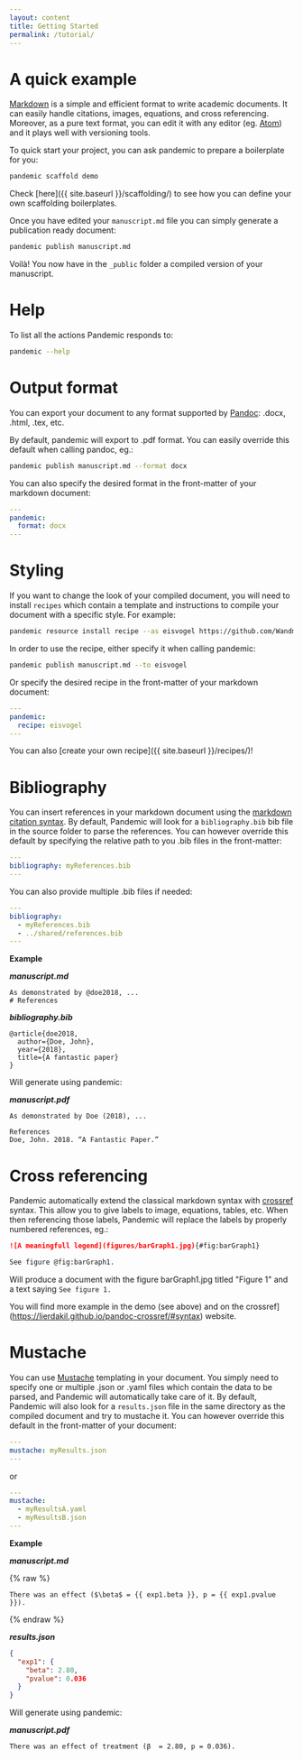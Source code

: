 ```yaml
---
layout: content
title: Getting Started
permalink: /tutorial/
---
```


# A quick example

[Markdown](https://guides.github.com/features/mastering-markdown/) is a simple and efficient format to write academic documents. It can easily handle citations, images, equations, and cross referencing. Moreover, as a pure text format, you can edit it with any editor (eg. [Atom](https://atom.io/)) and it plays well with versioning tools.

To quick start your project, you can ask pandemic to prepare a boilerplate for you:

```sh
pandemic scaffold demo
```

Check [here]({{ site.baseurl }}/scaffolding/) to see how you can define your own scaffolding boilerplates.


Once you have edited your `manuscript.md` file you can simply generate a publication ready document:

```sh
pandemic publish manuscript.md
```

Voilà! You now have in the `_public` folder a compiled version of your manuscript.

# Help

To list all the actions Pandemic responds to:

```sh
pandemic --help
```

# Output format

You can export your document to any format supported by [Pandoc](https://pandoc.org/): .docx, .html, .tex, etc.

By default, pandemic will export to .pdf format.
You can easily override this default when calling pandoc, eg.:

```sh
pandemic publish manuscript.md --format docx
```

You can also specify the desired format in the front-matter of your markdown document:

```yaml
---
pandemic:
  format: docx
---
```

# Styling

If you want to change the look of your compiled document, you will need to install `recipes` which contain a template and instructions to compile your document with a specific style. For example:

```sh
pandemic resource install recipe --as eisvogel https://github.com/Wandmalfarbe/pandoc-latex-template
```

In order to use the recipe, either specify it when calling pandemic:

```sh
pandemic publish manuscript.md --to eisvogel
```

Or specify the desired recipe in the front-matter of your markdown document:

```yaml
---
pandemic:
  recipe: eisvogel
---
```

You can also [create your own recipe]({{ site.baseurl }}/recipes/)!

# Bibliography

You can insert references in your markdown document using the [markdown citation syntax](https://rmarkdown.rstudio.com/authoring_bibliographies_and_citations.html#citations). By default, Pandemic will look for a `bibliography.bib` bib file in the source folder to parse the references. You can however override this default by specifying the relative path to you .bib files in the front-matter:

```yaml
---
bibliography: myReferences.bib
---
```

You can also provide multiple .bib files if needed:

```yaml
---
bibliography:
  - myReferences.bib
  - ../shared/references.bib
---
```

**Example**

**_manuscript.md_**
```
As demonstrated by @doe2018, ...
# References
```

**_bibliography.bib_**
```
@article{doe2018,
  author={Doe, John},
  year={2018},
  title={A fantastic paper}
}
```

Will generate using pandemic:

**_manuscript.pdf_**
```
As demonstrated by Doe (2018), ...

References
Doe, John. 2018. “A Fantastic Paper.”
```

# Cross referencing

Pandemic automatically extend the classical markdown syntax with [crossref](https://lierdakil.github.io/pandoc-crossref/#syntax) syntax. This allow you to give labels to image, equations, tables, etc. When then referencing those labels, Pandemic will replace the labels by properly numbered references, eg.:

```markdown
![A meaningfull legend](figures/barGraph1.jpg){#fig:barGraph1}

See figure @fig:barGraph1.
```

Will produce a document with the figure barGraph1.jpg titled "Figure 1" and a text saying `See figure 1.`

You will find more example in the demo (see above) and on the crossref](https://lierdakil.github.io/pandoc-crossref/#syntax) website.

# Mustache

You can use [Mustache](https://mustache.github.io/mustache.5.html) templating in your document. You simply need to specify one or multiple .json or .yaml files which contain the data to be parsed, and Pandemic will automatically take care of it. By default, Pandemic will also look for a `results.json` file in the same directory as the compiled document and try to mustache it. You can however override this default in the front-matter of your document:

```yaml
---
mustache: myResults.json
---
```

or

```yaml
---
mustache:
  - myResultsA.yaml
  - myResultsB.json
---
```

**Example**

**_manuscript.md_**

{% raw %}
```
There was an effect ($\beta$ = {{ exp1.beta }}, p = {{ exp1.pvalue }}).
```
{% endraw %}

**_results.json_**
```json
{
  "exp1": {
    "beta": 2.80,
    "pvalue": 0.036
  }
}
```

Will generate using pandemic:

**_manuscript.pdf_**

<div class="language-json highlighter-rouge"><pre class="highlight"><code>There was an effect of treatment (&beta;  = 2.80, p = 0.036).
</code></pre></div>
